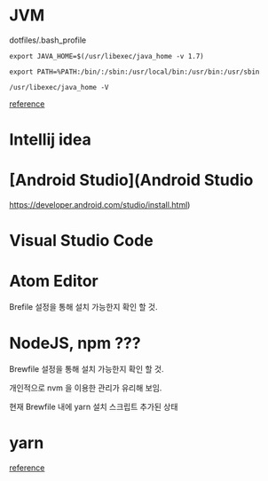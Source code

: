 # JVM

dotfiles/.bash_profile

```
export JAVA_HOME=$(/usr/libexec/java_home -v 1.7)
```

```
export PATH=%PATH:/bin/:/sbin:/usr/local/bin:/usr/bin:/usr/sbin
```

```
/usr/libexec/java_home -V
```

[reference](https://medium.com/@oopchoi/jdk-1-7-%EB%8B%A4%EC%9A%B4%EB%A1%9C%EB%93%9C-%EC%84%A4%EC%B9%98-6a2a8229433f)

# Intellij idea

# [Android Studio](Android Studio
https://developer.android.com/studio/install.html)

# Visual Studio Code

# Atom Editor

Brefile 설정을 통해 설치 가능한지 확인 할 것.

# NodeJS, npm ???

Brewfile 설정을 통해 설치 가능한지 확인 할 것.

개인적으로 nvm 을 이용한 관리가 유리해 보임.

현재 Brewfile 내에 yarn 설치 스크립트 추가된 상태

# yarn

[reference](https://www.vobour.com/book/view/Y5vcMHJGHyN5ayheM)
